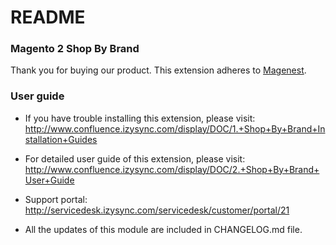 # README
### Magento 2 Shop By Brand

Thank you for buying our product.
This extension adheres to [Magenest](https://magenest.com/).

### User guide
- If you have trouble installing this extension, please visit: http://www.confluence.izysync.com/display/DOC/1.+Shop+By+Brand+Installation+Guides

- For detailed user guide of this extension, please visit: http://www.confluence.izysync.com/display/DOC/2.+Shop+By+Brand+User+Guide

- Support portal: http://servicedesk.izysync.com/servicedesk/customer/portal/21

- All the updates of this module are included in CHANGELOG.md file.
